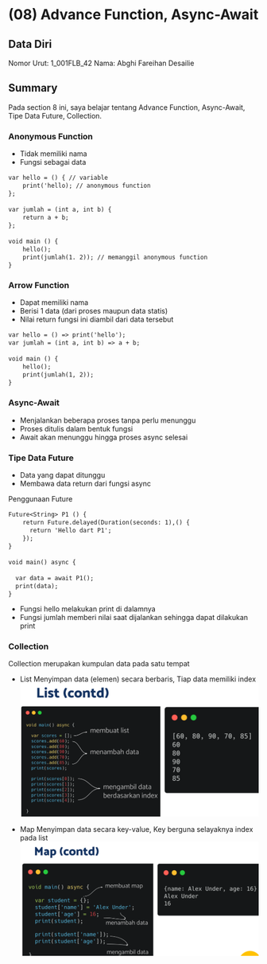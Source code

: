 # (08) Advance Function, Async-Await

## Data Diri
Nomor Urut: 1_001FLB_42
Nama: Abghi Fareihan Desailie

## Summary
Pada section 8 ini, saya belajar tentang Advance Function, Async-Await, Tipe Data Future, Collection.


### Anonymous Function
- Tidak memiliki nama
- Fungsi sebagai data

```
var hello = () { // variable
    print('hello); // anonymous function
};

var jumlah = (int a, int b) {
    return a + b;
};

void main () {
    hello();
    print(jumlah(1. 2)); // memanggil anonymous function
}
```

### Arrow Function
- Dapat memiliki nama
- Berisi 1 data (dari proses maupun data statis)
- Nilai return fungsi ini diambil dari data tersebut

```
var hello = () => print('hello');
var jumlah = (int a, int b) => a + b;

void main () {
    hello();
    print(jumlah(1, 2));
}
```

### Async-Await
- Menjalankan beberapa proses tanpa perlu menunggu
- Proses ditulis dalam bentuk fungsi
- Await akan menunggu hingga proses async selesai


### Tipe Data Future
- Data yang dapat ditunggu
- Membawa data return dari fungsi async

Penggunaan Future
```
Future<String> P1 () {
    return Future.delayed(Duration(seconds: 1),() {
      return 'Hello dart P1';
    });
}

void main() async {

  var data = await P1();
  print(data);
}
```
 - Fungsi hello melakukan print di dalamnya
 - Fungsi jumlah memberi nilai saat dijalankan sehingga dapat dilakukan print

### Collection
Collection merupakan kumpulan data pada satu tempat

- List
Menyimpan data (elemen) secara berbaris, Tiap data memiliki index
![Test](screenshots/ss_list.png)



- Map
Menyimpan data secara key-value, Key berguna selayaknya index pada list
![Test](screenshots/ss_map.png)
